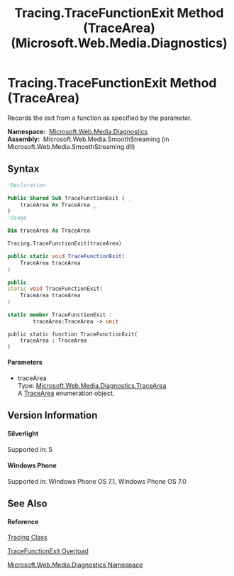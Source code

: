 ﻿---
title: Tracing.TraceFunctionExit Method (TraceArea) (Microsoft.Web.Media.Diagnostics)
TOCTitle: TraceFunctionExit Method (TraceArea)
ms:assetid: M:Microsoft.Web.Media.Diagnostics.Tracing.TraceFunctionExit(Microsoft.Web.Media.Diagnostics.TraceArea)
ms:mtpsurl: https://msdn.microsoft.com/en-us/library/microsoft.web.media.diagnostics.tracing.tracefunctionexit(v=VS.95)
ms:contentKeyID: 46307633
ms.date: 05/31/2012
mtps_version: v=VS.95
dev_langs:
- vb
- csharp
- c++
- fsharp
- jscript
api_location:
- Microsoft.Web.Media.SmoothStreaming.dll
api_name:
- Microsoft.Web.Media.Diagnostics.Tracing.TraceFunctionExit
api_type:
- Managed
topic_type:
- apiref
- kbSyntax
product_family_name: VS
ROBOTS: INDEX,FOLLOW
---

# Tracing.TraceFunctionExit Method (TraceArea)

Records the exit from a function as specified by the parameter.

**Namespace:**  [Microsoft.Web.Media.Diagnostics](microsoft-web-media-diagnostics-namespace_1.md)  
**Assembly:**  Microsoft.Web.Media.SmoothStreaming (in Microsoft.Web.Media.SmoothStreaming.dll)

## Syntax

``` vb
'Declaration

Public Shared Sub TraceFunctionExit ( _
    traceArea As TraceArea _
)
'Usage

Dim traceArea As TraceArea

Tracing.TraceFunctionExit(traceArea)
```

``` csharp
public static void TraceFunctionExit(
    TraceArea traceArea
)
```

``` c++
public:
static void TraceFunctionExit(
    TraceArea traceArea
)
```

``` fsharp
static member TraceFunctionExit : 
        traceArea:TraceArea -> unit 
```

``` jscript
public static function TraceFunctionExit(
    traceArea : TraceArea
)
```

#### Parameters

  - traceArea  
    Type: [Microsoft.Web.Media.Diagnostics.TraceArea](tracearea-enumeration-microsoft-web-media-diagnostics_1.md)  
    A [TraceArea](tracearea-enumeration-microsoft-web-media-diagnostics_1.md) enumeration object.

## Version Information

#### Silverlight

Supported in: 5  

#### Windows Phone

Supported in: Windows Phone OS 7.1, Windows Phone OS 7.0  

## See Also

#### Reference

[Tracing Class](tracing-class-microsoft-web-media-diagnostics_1.md)

[TraceFunctionExit Overload](tracing-tracefunctionexit-method-microsoft-web-media-diagnostics_1.md)

[Microsoft.Web.Media.Diagnostics Namespace](microsoft-web-media-diagnostics-namespace_1.md)

